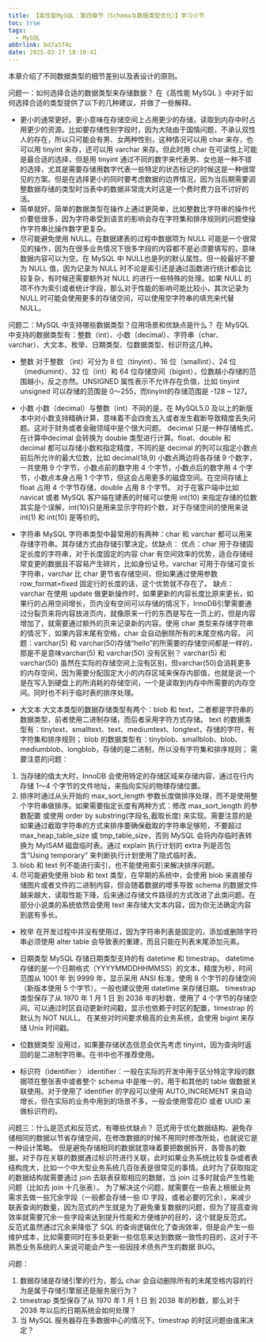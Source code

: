 ```yaml
---
title: 【高性能MySQL：第四章节（Schema与数据类型优化）】学习小节
toc: true
tags:
  - MySQL
abbrlink: bd7a5f4c
date: 2025-03-27 18:10:41
---
```


<meta name="referrer" content="no-referrer" />

本章介绍了不同数据类型的细节差别以及表设计的原则。

<!-- more -->

问题一：如何选择合适的数据类型来存储数据？
在《高性能 MySQL 》中对于如何选择合适的类型提供了以下的几种建议，并做了一些解释。
* 更小的通常更好。更小意味在存储空间上占用更少的存储，读取到内存中时占用更少的资源。比如要存储性别字段时，因为大陆由于国情问题，不承认双性人的存在，所以只可能会有男、女两种性别，这种情况可以用 char 来存，也可以用 tinyint 来存，还可以用 varchar 来存。但此时用 char 在可读性上可能是最合适的选择，但是用 tinyint 通过不同的数字来代表男、女也是一种不错的选择，尤其是需要存储用数字代表一些特定的状态标记的时候这是一种很常见的方案。但是在选择更小的同时要考虑数据的边界情况，因为当后期需要调整数据存储的类型时当表中的数据非常庞大时这是一个费时费力且不讨好的活。
* 简单就好。简单的数据类型在操作上通过更简单，比如整数比字符串的操作代价要低很多，因为字符串受到语言的影响会存在字符集和排序规则的问题使操作字符串比操作数字更复杂。
* 尽可能避免使用 NULL。在数据建表的过程中数据项为 NULL 可能是一个很常见的操作，因为在很多业务情况下很多字段的内容都不是必须要填写的，意味数据内容可以为空。在 MySQL 中 NULL也是列的默认属性。但一般最好不要为 NULL 值，因为记录为 NULL 时不论是索引还是通过函数进行统计都会比较复杂，有时候还需要额外对 NULL 的进行一些特殊的处理。如果 NULL 的项不作为索引或者统计字段，那么对于性能的影响可能比较小，其次记录为 NULL 时可能会使用更多的存储空间，可以使用空字符串的填充来代替 NULL。

问题二：MySQL 中支持哪些数据类型？应用场景和优缺点是什么？
在 MySQL 中支持的数据类型有：整数（int）、小数（decimal）、字符串（char、varchar）、大文本、枚举、日期类型、位数据类型、标识符这几种。
* 整数
对于整数 （int）可分为 8 位（tinyint）、16 位（smallint）、24 位（mediumint）、32 位（int）和 64 位存储空间（bigint），位数越小存储的范围越小，反之亦然。UNSIGNED 属性表示不允许存在负值，比如 tinyint unsigned 可以存储的范围是 0～255，而tinyint的存储范围是 -128 ~ 127。

* 小数
小数（decimal）与整数（int）不同的是，在 MySQL5.0 及以上的新版本中对小数支持精确计算，意味着不会四舍五入或者发生截断导致精度丢失问题。这对于财务或者金融领域中是个很大问题。
decimal 只是一种存储格式，在计算中decimal 会转换为 double 类型进行计算。float、double 和 decimal 都可以存储小数和指定精度，不同的是 decimal 的列可以指定小数点前后所允许的最大位数，比如 decimal(18,9) 小数点两边将各存储 9 个数字，一共使用 9 个字节，小数点前的数字用 4 个字节，小数点后的数字用 4 个字节，小数点本身占用 1 个字节，但这会占用更多的磁盘空间。在空间存储上 float 占用 4 个字节存储，double 占用 8 个字节。
对于在客户端中比如 navicat 或者 MySQL 客户端在建表的时候可以使用 int(10) 来指定存储的位数其实是个误解，int(10)只是用来显示字符的个数，对于存储空间的使用来说 int(1) 和 int(10) 是等价的。

* 字符串
MySQL 字符串类型中最常用的有两种：char 和 varchar 都可以用来存储字符串。其存储方式由存储引擎决定。优缺点：
优点：char 用于存储固定长度的字符串，对于长度固定的内容 char 有空间效率的优势，适合存储经常变更的数据且不容易产生碎片，比如身份证号。varchar 可用于存储可变长字符串，varchar 比 char 更节省存储空间，但如果通过使用参数 row_format=fixed 固定行的长度的话，这个优势就不存在了。
缺点：varchar 在使用 update 做更新操作时，如果更新的内容长度比原来更长，如果行的占用空间增长，页内没有空间可以存储的情况下，InnoDB引擎需要通过分裂页来将内容放进页内，就像原来一行的东西是写在一页上的，但是内容增加了，就需要通过额外的页来记录新的内容。使用 char 类型来存储字符串的情况下，如果内容末尾有空格，char 会自动删除所有的末尾空格内容。
问题：varchar(5) 和 varchar(50)存储“hello”的所需要的存储空间都是一样的，那是不是意味varchar(5) 和 varchar(50) 没有区别？
varchar(5) 和 varchar(50) 虽然在实际的存储空间上没有区别，但varchar(50)会消耗更多的内存空间，因为需要分配固定大小的内存区域来保存内部值，也就是说一个是在写入到硬盘上的所消耗的存储空间，一个是读取到内存中所需要的内存空间。同时也不利于临时表的排序处理。

* 大文本
大文本类型的数据存储类型有两个：blob 和 text，二者都是字符串的数据类型，前者使用二进制存储，而后者采用字符方式存储。
text 的数据类型有：tinytext、smalltext、text、mediumtext、longtext，存储的字符，有字符集和排序规则；
blob 的数据类型有：tinyblob、smallblob、blob、mediumblob、longblob，存储的是二进制，所以没有字符集和排序规则；
需要注意的问题：
1. 当存储的值太大时，InnoDB 会使用特定的存储区域来存储内容，通过在行内存储 1～4 个字节的文件地址，来指向实际的物理存储位置。
2. 排序时通过从头开始的 max_sort_length 参数长度做排序处理，而不是使用整个字符串做排序。如果需要指定长度有两种方式：修改 max_sort_length 的参数配置 或使用 order by substring(字段名,截取长度) 来实现。需要注意的是如果通过截取字符串的方式来排序要确保截取的字符串足够短，不要超过 max_heap_table_size 或 tmp_table_size，否则 MySQL 会将内存临时表转换为 MyISAM 磁盘临时表。通过 explain 执行计划的 extra 列是否包含“Using temporary” 来判断执行计划使用了隐式临时表。
3. blob 和 text 列不能进行索引，也不能使用索引来解决排序问题。
4. 尽可能避免使用 blob 和 text 类型，在早期的系统中，会使用 blob 来直接存储图片或者文件的二进制内容，但会随着数据的增多导致 schema 的数据文件越来越大，读取性能下降，后来通过存储文件路径的方式改进了此类问题。在部分小说类的系统依然会使用 text 来存储大文本内容，因为你无法确定内容到底有多长。

* 枚举
在开发过程中并没有使用过，因为字符串列表是固定的，添加或删除字符串必须使用 alter table 会导致表的重建，而且只能在列表末尾添加元素。
* 日期类型
MySQL 存储日期类型支持的有 datetime 和 timestrap。
datetime 存储的是一个日期格式（YYYYMMDDHHMMSS）的文本，精度为秒，时间范围从 1001 年 到 9999 年，显示采用 ANSI 标准，使用 8 个字节的存储空间（新版本使用 5 个字节）。一般也建议使用 datetime 来存储日期。
timestrap 类型保存了从 1970 年 1 月 1 日 到 2038 年的秒数，使用了 4 个字节的存储空间。可以通过时区自动更新时间戳，显示也依赖于时区的配置，timestrap 的默认为 NOT NULL。
在某些对时间要求极高的业务系统，会使用 bigint 来存储 Unix 时间戳。

* 位数据类型
没用过，如果要存储状态信息会优先考虑 tinyint，因为查询时返回的是二进制字符串。在书中也不推荐使用。

* 标识符（identifier ）
identifier：一般在实际的开发中用于区分特定字段的数据项在整张表中或者整个 schema 中是唯一的，用于和其他的 table 做数据关联使用。对于使用了 identifier 的字段可以使用 AUTO_INCREMENT 来自动增长，但在实际的业务中用到的场景不多，一般会使用雪花ID 或者 UUID 来做标识符的。

问题三：什么是范式和反范式，有哪些优缺点？
范式用于优化数据结构、避免存储相同的数据以节省存储空间，在修改数据的时候不用同时修改所处，也就说它是一种设计策略。
但是避免存储相同的数据就意味着要把数据拆开，各管各的数据，对于存在关联的数据通过标识符进行关联，此时如果业务系统比较复杂或者表结构庞大，比如一个中大型业务系统几百张表是很常见的事情。此时为了获取指定的数据结构就需要通过 join 去联表获取相应的数据，当 join 过多时就会产生性能问题（比如去 join 十几张表）。
为了解决这个问题，就需要在一些表上根据业务需求去做一些冗余字段（一般都会存储一些 ID 字段，或者必要的冗余），来减少联表查询的数量，因为范式的产生就是为了避免重复数据的问题，但为了提高查询效率就需要冗余一些字段来达到提升性能和方便维护的目的，这个就是反范式。
反范式虽然通过冗余来降低了 SQL 的查询逻辑优化了查询效率，但是会产生一些维护成本，比如需要同时在多处更新一些信息来达到数据一致性的目的，这对于不熟悉业务系统的人来说可能会产生一些因技术债务产生的数据 BUG。

问题：
1. 数据存储是存储引擎的行为，那么 char 会自动删除所有的末尾空格内容的行为是属于存储引擎层还是服务层行为？
2. timestrap 类型保存了从 1970 年 1 月 1 日 到 2038 年的秒数，那么对于 2038 年以后的日期系统会如何处理？
3. 当 MySQL 服务器存在多数据中心的情况下，timestrap 的时区问题由谁来决定？